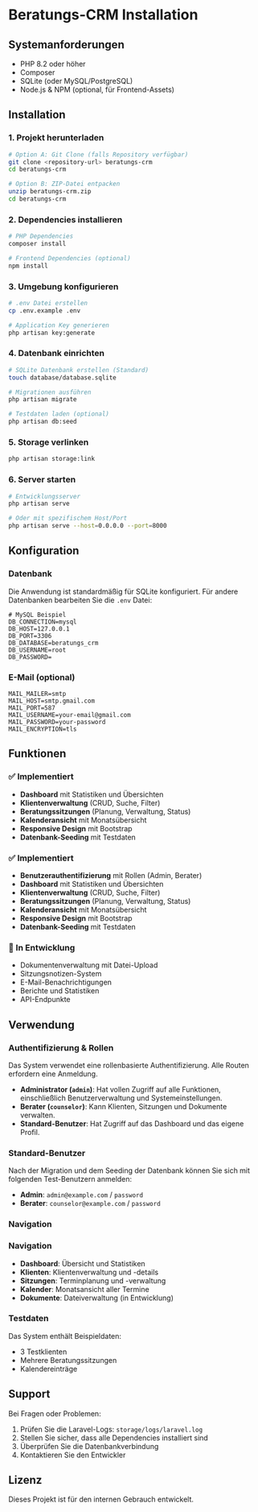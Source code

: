 # Beratungs-CRM Installation

## Systemanforderungen

- PHP 8.2 oder höher
- Composer
- SQLite (oder MySQL/PostgreSQL)
- Node.js & NPM (optional, für Frontend-Assets)

## Installation

### 1. Projekt herunterladen

```bash
# Option A: Git Clone (falls Repository verfügbar)
git clone <repository-url> beratungs-crm
cd beratungs-crm

# Option B: ZIP-Datei entpacken
unzip beratungs-crm.zip
cd beratungs-crm
```

### 2. Dependencies installieren

```bash
# PHP Dependencies
composer install

# Frontend Dependencies (optional)
npm install
```

### 3. Umgebung konfigurieren

```bash
# .env Datei erstellen
cp .env.example .env

# Application Key generieren
php artisan key:generate
```

### 4. Datenbank einrichten

```bash
# SQLite Datenbank erstellen (Standard)
touch database/database.sqlite

# Migrationen ausführen
php artisan migrate

# Testdaten laden (optional)
php artisan db:seed
```

### 5. Storage verlinken

```bash
php artisan storage:link
```

### 6. Server starten

```bash
# Entwicklungsserver
php artisan serve

# Oder mit spezifischem Host/Port
php artisan serve --host=0.0.0.0 --port=8000
```

## Konfiguration

### Datenbank

Die Anwendung ist standardmäßig für SQLite konfiguriert. Für andere Datenbanken bearbeiten Sie die `.env` Datei:

```env
# MySQL Beispiel
DB_CONNECTION=mysql
DB_HOST=127.0.0.1
DB_PORT=3306
DB_DATABASE=beratungs_crm
DB_USERNAME=root
DB_PASSWORD=
```

### E-Mail (optional)

```env
MAIL_MAILER=smtp
MAIL_HOST=smtp.gmail.com
MAIL_PORT=587
MAIL_USERNAME=your-email@gmail.com
MAIL_PASSWORD=your-password
MAIL_ENCRYPTION=tls
```

## Funktionen

### ✅ Implementiert

- **Dashboard** mit Statistiken und Übersichten
- **Klientenverwaltung** (CRUD, Suche, Filter)
- **Beratungssitzungen** (Planung, Verwaltung, Status)
- **Kalenderansicht** mit Monatsübersicht
- **Responsive Design** mit Bootstrap
- **Datenbank-Seeding** mit Testdaten

### ✅ Implementiert

- **Benutzerauthentifizierung** mit Rollen (Admin, Berater)
- **Dashboard** mit Statistiken und Übersichten
- **Klientenverwaltung** (CRUD, Suche, Filter)
- **Beratungssitzungen** (Planung, Verwaltung, Status)
- **Kalenderansicht** mit Monatsübersicht
- **Responsive Design** mit Bootstrap
- **Datenbank-Seeding** mit Testdaten

### 🚧 In Entwicklung

- Dokumentenverwaltung mit Datei-Upload
- Sitzungsnotizen-System
- E-Mail-Benachrichtigungen
- Berichte und Statistiken
- API-Endpunkte

## Verwendung

### Authentifizierung & Rollen

Das System verwendet eine rollenbasierte Authentifizierung. Alle Routen erfordern eine Anmeldung.

- **Administrator (`admin`)**: Hat vollen Zugriff auf alle Funktionen, einschließlich Benutzerverwaltung und Systemeinstellungen.
- **Berater (`counselor`)**: Kann Klienten, Sitzungen und Dokumente verwalten.
- **Standard-Benutzer**: Hat Zugriff auf das Dashboard und das eigene Profil.

### Standard-Benutzer

Nach der Migration und dem Seeding der Datenbank können Sie sich mit folgenden Test-Benutzern anmelden:

- **Admin**: `admin@example.com` / `password`
- **Berater**: `counselor@example.com` / `password`

### Navigation

### Navigation

- **Dashboard**: Übersicht und Statistiken
- **Klienten**: Klientenverwaltung und -details
- **Sitzungen**: Terminplanung und -verwaltung
- **Kalender**: Monatsansicht aller Termine
- **Dokumente**: Dateiverwaltung (in Entwicklung)

### Testdaten

Das System enthält Beispieldaten:
- 3 Testklienten
- Mehrere Beratungssitzungen
- Kalendereinträge

## Support

Bei Fragen oder Problemen:
1. Prüfen Sie die Laravel-Logs: `storage/logs/laravel.log`
2. Stellen Sie sicher, dass alle Dependencies installiert sind
3. Überprüfen Sie die Datenbankverbindung
4. Kontaktieren Sie den Entwickler

## Lizenz

Dieses Projekt ist für den internen Gebrauch entwickelt.
